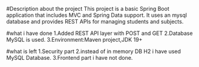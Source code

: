 #Description about the project
This project is a basic Spring Boot application that includes MVC and Spring Data support.
It uses an  mysql database and provides REST APIs for managing students and subjects.

#what i have done
1.Added  REST API layer with POST and GET
2.Database MySQL is used.
3.Environment:Maven project,JDK 19+

#what is left
1.Security part
2.instead of  in memory DB H2 i have used MySQL Database.
3.Frontend part i have not done.
